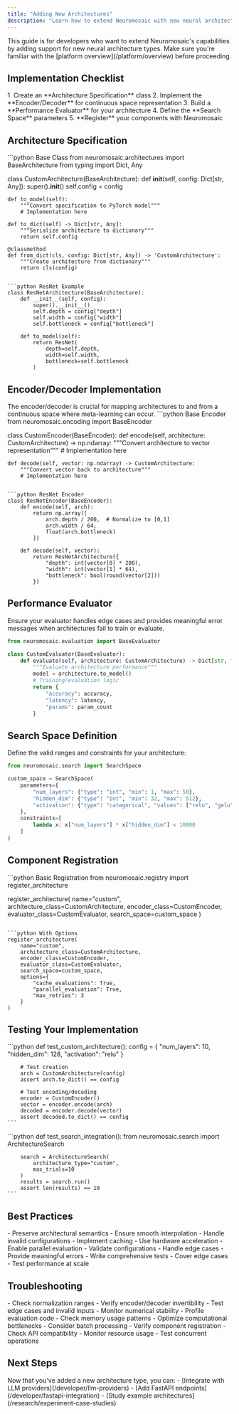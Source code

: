 ```yaml
---
title: "Adding New Architectures"
description: "Learn how to extend Neuromosaic with new neural architecture types"
---
```


<Note>
  This guide is for developers who want to extend Neuromosaic's capabilities by adding support for new neural architecture types. Make sure you're familiar with the [platform overview](/platform/overview) before proceeding.
</Note>

## Implementation Checklist

<Steps>
  1. Create an **Architecture Specification** class
  2. Implement the **Encoder/Decoder** for continuous space representation
  3. Build a **Performance Evaluator** for your architecture
  4. Define the **Search Space** parameters
  5. **Register** your components with Neuromosaic
</Steps>

## Architecture Specification

<CodeGroup>
```python Base Class
from neuromosaic.architectures import BaseArchitecture
from typing import Dict, Any

class CustomArchitecture(BaseArchitecture):
def **init**(self, config: Dict[str, Any]):
super().**init**()
self.config = config

    def to_model(self):
        """Convert specification to PyTorch model"""
        # Implementation here

    def to_dict(self) -> Dict[str, Any]:
        """Serialize architecture to dictionary"""
        return self.config

    @classmethod
    def from_dict(cls, config: Dict[str, Any]) -> 'CustomArchitecture':
        """Create architecture from dictionary"""
        return cls(config)

````

```python ResNet Example
class ResNetArchitecture(BaseArchitecture):
    def __init__(self, config):
        super().__init__()
        self.depth = config["depth"]
        self.width = config["width"]
        self.bottleneck = config["bottleneck"]

    def to_model(self):
        return ResNet(
            depth=self.depth,
            width=self.width,
            bottleneck=self.bottleneck
        )
````

</CodeGroup>

## Encoder/Decoder Implementation

<Info>
  The encoder/decoder is crucial for mapping architectures to and from a continuous space where meta-learning can occur.
</Info>

<CodeGroup>
```python Base Encoder
from neuromosaic.encoding import BaseEncoder

class CustomEncoder(BaseEncoder):
def encode(self, architecture: CustomArchitecture) -> np.ndarray:
"""Convert architecture to vector representation""" # Implementation here

    def decode(self, vector: np.ndarray) -> CustomArchitecture:
        """Convert vector back to architecture"""
        # Implementation here

````

```python ResNet Encoder
class ResNetEncoder(BaseEncoder):
    def encode(self, arch):
        return np.array([
            arch.depth / 200,  # Normalize to [0,1]
            arch.width / 64,
            float(arch.bottleneck)
        ])

    def decode(self, vector):
        return ResNetArchitecture({
            "depth": int(vector[0] * 200),
            "width": int(vector[1] * 64),
            "bottleneck": bool(round(vector[2]))
        })
````

</CodeGroup>

## Performance Evaluator

<Warning>
  Ensure your evaluator handles edge cases and provides meaningful error messages when architectures fail to train or evaluate.
</Warning>

```python
from neuromosaic.evaluation import BaseEvaluator

class CustomEvaluator(BaseEvaluator):
    def evaluate(self, architecture: CustomArchitecture) -> Dict[str, float]:
        """Evaluate architecture performance"""
        model = architecture.to_model()
        # Training/evaluation logic
        return {
            "accuracy": accuracy,
            "latency": latency,
            "params": param_count
        }
```

## Search Space Definition

<Accordion title="Search Space Parameters">
Define the valid ranges and constraints for your architecture:

```python
from neuromosaic.search import SearchSpace

custom_space = SearchSpace(
    parameters={
        "num_layers": {"type": "int", "min": 1, "max": 50},
        "hidden_dim": {"type": "int", "min": 32, "max": 512},
        "activation": {"type": "categorical", "values": ["relu", "gelu"]}
    },
    constraints=[
        lambda x: x["num_layers"] * x["hidden_dim"] < 10000
    ]
)
```

</Accordion>

## Component Registration

<CodeGroup>
```python Basic Registration
from neuromosaic.registry import register_architecture

register_architecture(
name="custom",
architecture_class=CustomArchitecture,
encoder_class=CustomEncoder,
evaluator_class=CustomEvaluator,
search_space=custom_space
)

````

```python With Options
register_architecture(
    name="custom",
    architecture_class=CustomArchitecture,
    encoder_class=CustomEncoder,
    evaluator_class=CustomEvaluator,
    search_space=custom_space,
    options={
        "cache_evaluations": True,
        "parallel_evaluation": True,
        "max_retries": 3
    }
)
````

</CodeGroup>

## Testing Your Implementation

<Tabs>
  <Tab title="Unit Tests">
    ```python
    def test_custom_architecture():
        config = {
            "num_layers": 10,
            "hidden_dim": 128,
            "activation": "relu"
        }

        # Test creation
        arch = CustomArchitecture(config)
        assert arch.to_dict() == config

        # Test encoding/decoding
        encoder = CustomEncoder()
        vector = encoder.encode(arch)
        decoded = encoder.decode(vector)
        assert decoded.to_dict() == config
    ```

  </Tab>
  <Tab title="Integration Tests">
    ```python
    def test_search_integration():
        from neuromosaic.search import ArchitectureSearch

        search = ArchitectureSearch(
            architecture_type="custom",
            max_trials=10
        )
        results = search.run()
        assert len(results) == 10
    ```

  </Tab>
</Tabs>

## Best Practices

<CardGroup cols={2}>
  <Card title="Encoding Design" icon="code">
    - Preserve architectural semantics
    - Ensure smooth interpolation
    - Handle invalid configurations
  </Card>
  <Card title="Evaluation Efficiency" icon="gauge">
    - Implement caching
    - Use hardware acceleration
    - Enable parallel evaluation
  </Card>
  <Card title="Error Handling" icon="triangle-exclamation">
    - Validate configurations
    - Handle edge cases
    - Provide meaningful errors
  </Card>
  <Card title="Testing" icon="vial">
    - Write comprehensive tests
    - Cover edge cases
    - Test performance at scale
  </Card>
</CardGroup>

## Troubleshooting

<Accordion title="Common Encoding Issues">
  - Check normalization ranges
  - Verify encoder/decoder invertibility
  - Test edge cases and invalid inputs
  - Monitor numerical stability
</Accordion>

<Accordion title="Performance Problems">
  - Profile evaluation code
  - Check memory usage patterns
  - Optimize computational bottlenecks
  - Consider batch processing
</Accordion>

<Accordion title="Integration Issues">
  - Verify component registration
  - Check API compatibility
  - Monitor resource usage
  - Test concurrent operations
</Accordion>

## Next Steps

<Check>
  Now that you've added a new architecture type, you can:
  - [Integrate with LLM providers](/developer/llm-providers)
  - [Add FastAPI endpoints](/developer/fastapi-integration)
  - [Study example architectures](/research/experiment-case-studies)
</Check>
